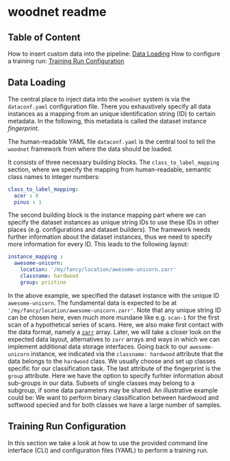 # woodnet readme

## Table of Content

How to insert custom data into the pipeline: [Data Loading](#data-loading)
How to configure a training run: [Training Run Configuration](#training-run-configuration)

## Data Loading

The central place to inject data into the `woodnet` system is via the `dataconf.yaml` configuration file.
There you exhaustively specify all data instances as a mapping from an unique identification string
(ID) to certain metadata.
In the following, this metadata is called the dataset instance *fingerprint*.

The human-readable YAML file `dataconf.yaml` is the central tool to tell the `woodnet` framework
from where the data should be loaded.

It consists of three necessary building blocks. The `class_to_label_mapping` section, where we specify
the mapping from human-readable, semantic class names to integer numbers:
```yaml
class_to_label_mapping:
  acer : 0
  pinus : 1
```
The second building block is the instance mapping part where we can specify the dataset instances
as unique string IDs to use these IDs in other places (e.g. configurations and dataset builders).
The framework needs further information about the dataset instances, thus we need to specify
more information for every ID. This leads to the following layout:
```yaml
instance_mapping :
  awesome-unicorn:
    location: '/my/fancy/location/awesome-unicorn.zarr'
    classname: hardwood
    group: pristine
```
In the above example, we specified the dataset instance with the unique ID `awesome-unicorn`.
The fundamental data is expected to be at `'/my/fancy/location/awesome-unicorn.zarr'`.
Note that any unique string ID can be chosen here, even much more mundane like e.g. `scan-1`
for the first scan of a hypothetical series of scans.
Here, we also make first contact with the data format, namely a [`zarr`](https://zarr.dev/) array.
Later, we will take a closer look on the expected data layout, alternatives to `zarr` arrays and
ways in which we can implement additional data storage interfaces.
Going back to our `awesome-unicorn` instance, we indicated via the `classname: hardwood` attribute
that the data belongs to the `hardwood` class. We usually choose and set up classes specific for our
classification task.
The last attribute of the fingerprint is the `group` attribute. Here we have the option to specify furhter information about sub-groups in our data. Subsets of single classes may belong to a subgroup,
if some data parameters may be shared.
An illustrative example could be: We want to perform binary classification between hardwood and softwood
specied and for both classes we have a large number of samples. 


## Training Run Configuration

In this section we take a look at how to use the provided command line interface (CLI) and
configuration files (YAML) to perform a training run.

